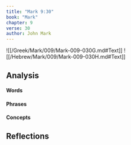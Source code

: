 ```yaml
---
title: "Mark 9:30"
book: "Mark"
chapter: 9
verse: 30
author: John Mark
---
```

![[/Greek/Mark/009/Mark-009-030G.md#Text]]
![[/Hebrew/Mark/009/Mark-009-030H.md#Text]]

## Analysis

#### Words

#### Phrases

#### Concepts

## Reflections
